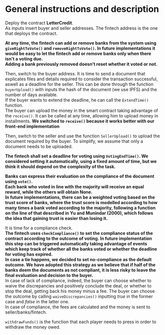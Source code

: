 # General instructions and description

Deploy the contract **LetterCredit**. \
As inputs insert buyer and seller addresses. The fintech address is the one that deploys the contract.

**At any time, the fintech can add or remove banks from the system using `giveRightToVote()` and `removeRightToVote()`. In future implementations it would be easy to let the fintech add or remove banks only when there isn't a voting due. \
Adding a bank previously removed doesn't reset whether it voted or not.**

Then, switch to the buyer address. It is time to send a document that explicates files and details required to consider the transaction successful, aswell as a deadline for the seller. This can be done through the function `buyerUpload()` with inputs the hash of the document (we use IPFS) and the number of days available. \
If the buyer wants to extend the deadline, he can call the `ExtendTime()` function. \
The buyer can upload the money in the smart contract taking advantage of the `receive()`. It can be called at any time, allowing him to upload money in installments. **We switched to `receive()` because it works better with our front-end implementation**

Then, switch to the seller and use the function `SellerUpload()` to upload the document required by the buyer. To simplify, we assume that only a document needs to be uploaded.

**The fintech shall set a deadline for voting using `VotingEndTime()`. We considered setting it automatically, using a fixed amount of time, but we think it should depend on the complexity of the task.** 

**Banks can express their evaluation on the compliance of the document using `vote()`. \
Each bank who voted in line with the majority will receive an equal reward, while the others will obtain None. \
In future implementations, there can be a weighted voting based on the trust score of banks, where the trust score is modelled according to how many times a bank voted according to the majority, following a function on the line of that described in Yu and Munindar (2000), which follows the idea that gaining trust is easier than losing it.** 

It is time for a compliance check.  
**The fintech uses `checkCompliance()` to set the compliance status of the contract according to the outcome of voting. In future implementation this step can be triggered automatically taking advantage of events which keep track of whether all the banks voted or whether the deadline for voting has expired. \
In case a tie happens, we decided to set no-compliance as the default outcome. We have adopted this strategy as we believe that if half of the banks deem the documents as not compliant, it is less risky to leave the final evaluation and decision to the buyer.** \
In case of lack of compliance, indeed, the buyer can choose whether to waive the discrepancies and positively conclude the deal, or whether to stop the deal, getting back his money minus a fee. The buyer can choose the outcome by calling `waiveDiscrepancies()` inputting *true* in the former case and *false* in the latter one. \
In case of compliance, the fees are calculated and the money is sent to seller/banks/fintech.


`withdrawFunds()` is the function that each player needs to press in order to withdraw the money owed.
